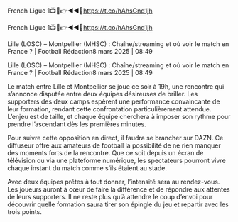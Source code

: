 French Ligue 1📺📱👉◄◄🔴https://t.co/hAhsGnd1jh

French Ligue 1📺📱👉◄◄🔴https://t.co/hAhsGnd1jh

Lille (LOSC) – Montpellier (MHSC) : Chaîne/streaming et où voir le match en France ? | Football
Rédaction8 mars 2025 | 08:49








Lille (LOSC) – Montpellier (MHSC) : Chaîne/streaming et où voir le match en France ? | Football
Rédaction8 mars 2025 | 08:49

Le match entre Lille et Montpellier se joue ce soir à 19h, une rencontre qui s’annonce disputée entre deux équipes désireuses de briller. Les supporters des deux camps espèrent une performance convaincante de leur formation, rendant cette confrontation particulièrement attendue. L’enjeu est de taille, et chaque équipe cherchera à imposer son rythme pour prendre l’ascendant dès les premières minutes.

Pour suivre cette opposition en direct, il faudra se brancher sur DAZN. Ce diffuseur offre aux amateurs de football la possibilité de ne rien manquer des moments forts de la rencontre. Que ce soit depuis un écran de télévision ou via une plateforme numérique, les spectateurs pourront vivre chaque instant du match comme s’ils étaient au stade.

Avec deux équipes prêtes à tout donner, l’intensité sera au rendez-vous. Les joueurs auront à cœur de faire la différence et de répondre aux attentes de leurs supporters. Il ne reste plus qu’à attendre le coup d’envoi pour découvrir quelle formation saura tirer son épingle du jeu et repartir avec les trois points.
